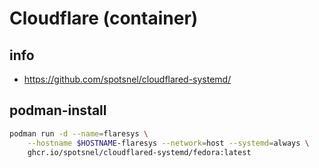# Cloudflare (container)

## info

  - https://github.com/spotsnel/cloudflared-systemd/


## podman-install
```sh
podman run -d --name=flaresys \
    --hostname $HOSTNAME-flaresys --network=host --systemd=always \
    ghcr.io/spotsnel/cloudflared-systemd/fedora:latest
```
